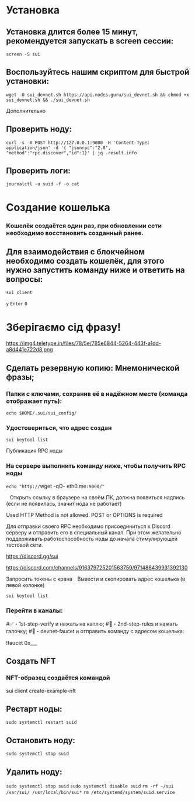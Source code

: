 # Установка

## Установка длится более 15 минут, рекомендуется запускать в screen сессии:

`screen -S sui`

## Воспользуйтесь нашим скриптом для быстрой установки:

`wget -O sui_devnet.sh https://api.nodes.guru/sui_devnet.sh && chmod +x sui_devnet.sh && ./sui_devnet.sh`

Дополнительно

## Проверить ноду:

`curl -s -X POST http://127.0.0.1:9000 -H 'Content-Type: application/json' -d '{ "jsonrpc":"2.0", "method":"rpc.discover","id":1}' | jq .result.info`

## Проверить логи:

`journalctl -u suid -f -o cat`

# Создание кошелька

### Kошелёк создаётся один раз, при обновлении сети необходимо восстановить созданный ранее.

## Для взаимодействия с блокчейном необходимо создать кошелёк, для этого нужно запустить команду ниже и ответить на вопросы:

`sui client`

`y`
`Enter`
`0`

# Зберігаємо сід фразу!

https://img4.teletype.in/files/78/5e/785e6844-5264-443f-a1dd-a8d441e722d8.png


## Сделать резервную копию: Мнемонической фразы;

### Папки с ключами, сохранив её в надёжном месте (команда отображает путь):

`echo $HOME/.sui/sui_config/`

### Удостовериться, что адрес создан

`sui keytool list`

Публикация RPC ноды

### На сервере выполнить команду ниже, чтобы получить RPC ноды

`echo "http://`wget -qO- eth0.me`:9000/"`

⠀Открыть ссылку в браузере на своём ПК, должна появиться надпись (если не появилась, значит нода не работает)

Used HTTP Method is not allowed. POST or OPTIONS is required

Для отправки своего RPC необходимо присоединиться к Discord серверу и отправить его в специальный канал. При этом желательно поддерживать работоспособность ноды до начала стимулирующей тестовой сети.

https://discord.gg/sui

https://discord.com/channels/916379725201563759/971488439931392130

Запросить токены с крана
⠀Вывести и скопировать адрес кошелька (в левой колонке)

`sui keytool list`

### Перейти в каналы:

#✅・1st-step-verify и нажать на каплю;
#📕・2nd-step-rules и нажать галочку;
#🚰・devnet-faucet и отправить команду с адресом кошелька:

!faucet 0x___

## Создать NFT
### NFT-образец создаётся командой

sui client create-example-nft

## Рестарт ноды:

`sudo systemctl restart suid`

## Остановить ноду:

`sudo systemctl stop suid`

## Удалить ноду:

`sudo systemctl stop suid`
`sudo systemctl disable suid`
`rm -rf ~/sui /var/sui/ /usr/local/bin/sui*`
`rm /etc/systemd/system/suid.service`
